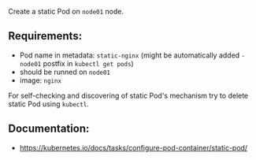 
Create a static Pod on `node01` node.

## Requirements:
- Pod name in metadata: `static-nginx` (might be automatically added `-node01` postfix in `kubectl get pods`)
- should be runned on `node01`
- image: `nginx`

For self-checking and discovering of static Pod's mechanism try to delete static Pod using `kubectl`. 

## Documentation:
- https://kubernetes.io/docs/tasks/configure-pod-container/static-pod/

